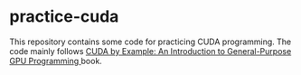 # practice-cuda

This repository contains some code for practicing CUDA programming. The code mainly follows [CUDA by Example: An Introduction to General-Purpose GPU Programming
](https://developer.nvidia.com/cuda-example) book.
